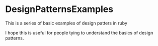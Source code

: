 # DesignPatternsExamples
This is a series of basic examples of design patters in ruby

I hope this is useful for people tying to understand the basics of design patterns.